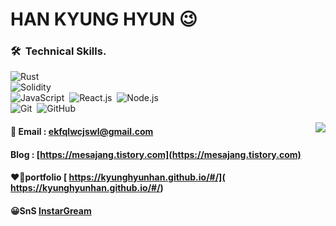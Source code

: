 # HAN KYUNG HYUN 😉
###  🛠 &nbsp;Technical Skills. 
![Rust](https://img.shields.io/badge/-Rust-05122A?style=flat&logo=rust)&nbsp;\
![Solidity](https://img.shields.io/badge/-Solidity-05122A?style=flat&logo=solidity&logoColor=563D7C)&nbsp;\
![JavaScript](https://img.shields.io/badge/-JavaScript-05122A?style=flat&logo=javascript)&nbsp;
![React.js](https://img.shields.io/badge/-React.js-05122A?style=flat&logo=React.js)&nbsp;
![Node.js](https://img.shields.io/badge/-Node.js-05122A?style=flat&logo=node.js)&nbsp;\
![Git](https://img.shields.io/badge/-Git-05122A?style=flat&logo=git)&nbsp;
![GitHub](https://img.shields.io/badge/-GitHub-05122A?style=flat&logo=github)&nbsp;
<br/>
  
<img align='right' src="http://mazassumnida.wtf/api/v2/generate_badge?boj=hkh3045">

#### 📧 Email : ekfqlwcjswl@gmail.com    
   
 #### Blog : [https://mesajang.tistory.com](https://mesajang.tistory.com)
 
 
#### ❤️‍🔥portfolio [ https://kyunghyunhan.github.io/#/]( https://kyunghyunhan.github.io/#/)

#### 😀SnS [InstarGream]( https://www.instagram.com/hyun2994/)
  

